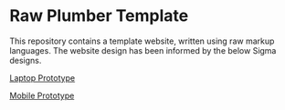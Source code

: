 # Raw Plumber Template

This repository contains a template website, written using raw markup languages. The website design has been informed by the below Sigma designs.

[Laptop Prototype](https://www.figma.com/proto/8Iiecf64LUBNCEoZx74MlQ/Trade-Website-Homepage-Prototype_Desktop?page-id=0%3A1&node-id=1-601&viewport=335%2C223%2C0.37&t=tpAeDxRF1NkWiXHO-1&scaling=scale-down&content-scaling=fixed)

[Mobile Prototype](https://www.figma.com/proto/bSvvrYC36SiiM0KSZmZAwm/Trade-Website-Homepage-Prototype_Mobile?page-id=0%3A1&node-id=1-561&p=f&viewport=507%2C52%2C0.38&t=LDZ9b7g9N37AHJob-1&scaling=scale-down&content-scaling=fixed)

